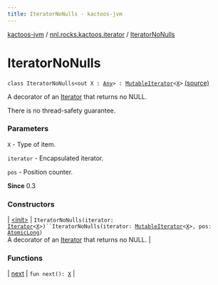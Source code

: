 ```yaml
---
title: IteratorNoNulls - kactoos-jvm
---
```


[kactoos-jvm](../../index.html) / [nnl.rocks.kactoos.iterator](../index.html) / [IteratorNoNulls](./index.html)

# IteratorNoNulls

`class IteratorNoNulls<out X : `[`Any`](https://kotlinlang.org/api/latest/jvm/stdlib/kotlin/-any/index.html)`> : `[`MutableIterator`](https://kotlinlang.org/api/latest/jvm/stdlib/kotlin.collections/-mutable-iterator/index.html)`<`[`X`](index.html#X)`>` [(source)](https://github.com/neonailol/kactoos/blob/master/kactoos-jvm/src/main/kotlin/nnl/rocks/kactoos/iterator/IteratorNoNulls.kt#L15)

A decorator of an [Iterator](https://kotlinlang.org/api/latest/jvm/stdlib/kotlin.collections/-iterator/index.html) that returns no NULL.

There is no thread-safety guarantee.

### Parameters

`X` - Type of item.

`iterator` - Encapsulated iterator.

`pos` - Position counter.

**Since**
0.3

### Constructors

| [&lt;init&gt;](-init-.html) | `IteratorNoNulls(iterator: `[`Iterator`](https://kotlinlang.org/api/latest/jvm/stdlib/kotlin.collections/-iterator/index.html)`<`[`X`](index.html#X)`>)``IteratorNoNulls(iterator: `[`MutableIterator`](https://kotlinlang.org/api/latest/jvm/stdlib/kotlin.collections/-mutable-iterator/index.html)`<`[`X`](index.html#X)`>, pos: `[`AtomicLong`](http://docs.oracle.com/javase/8/docs/api/java/util/concurrent/atomic/AtomicLong.html)`)`<br>A decorator of an [Iterator](https://kotlinlang.org/api/latest/jvm/stdlib/kotlin.collections/-iterator/index.html) that returns no NULL. |

### Functions

| [next](next.html) | `fun next(): `[`X`](index.html#X) |

